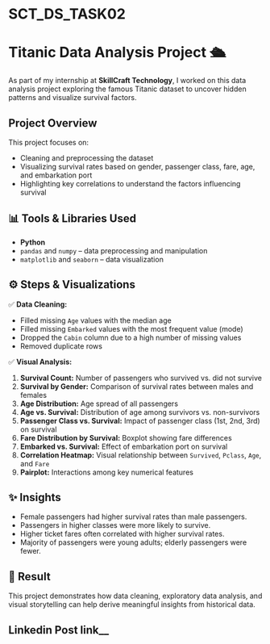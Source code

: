 # SCT_DS_TASK02
# Titanic Data Analysis Project 🛳️

As part of my internship at **SkillCraft Technology**, I worked on this data analysis project exploring the famous Titanic dataset to uncover hidden patterns and visualize survival factors.

## Project Overview
This project focuses on:
- Cleaning and preprocessing the dataset  
- Visualizing survival rates based on gender, passenger class, fare, age, and embarkation port  
- Highlighting key correlations to understand the factors influencing survival

## 📊 Tools & Libraries Used
- **Python**
- `pandas` and `numpy` – data preprocessing and manipulation
- `matplotlib` and `seaborn` – data visualization

## ⚙️ Steps & Visualizations
✅ **Data Cleaning:**
- Filled missing `Age` values with the median age  
- Filled missing `Embarked` values with the most frequent value (mode)  
- Dropped the `Cabin` column due to a high number of missing values  
- Removed duplicate rows  

✅ **Visual Analysis:**
1. **Survival Count:** Number of passengers who survived vs. did not survive
2. **Survival by Gender:** Comparison of survival rates between males and females
3. **Age Distribution:** Age spread of all passengers
4. **Age vs. Survival:** Distribution of age among survivors vs. non-survivors
5. **Passenger Class vs. Survival:** Impact of passenger class (1st, 2nd, 3rd) on survival
6. **Fare Distribution by Survival:** Boxplot showing fare differences
7. **Embarked vs. Survival:** Effect of embarkation port on survival
8. **Correlation Heatmap:** Visual relationship between `Survived`, `Pclass`, `Age`, and `Fare`
9. **Pairplot:** Interactions among key numerical features

## ✨ Insights
- Female passengers had higher survival rates than male passengers.
- Passengers in higher classes were more likely to survive.
- Higher ticket fares often correlated with higher survival rates.
- Majority of passengers were young adults; elderly passengers were fewer.


## 🚀 Result
This project demonstrates how data cleaning, exploratory data analysis, and visual storytelling can help derive meaningful insights from historical data.

## Linkedin Post link__ 



